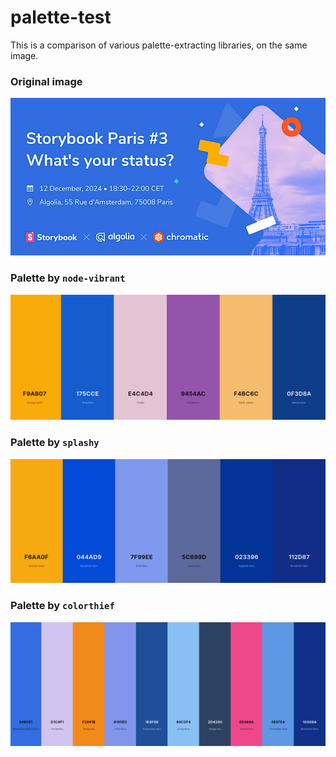 # palette-test

This is a comparison of various palette-extracting libraries, on the same image.

### Original image

![original image](./image-01.jpg)

### Palette by `node-vibrant`

![node-vibrant](./output/node-vibrant.png)

### Palette by `splashy`

![splashy](./output/splashy.png)

### Palette by `colorthief`

![colorthief](./output/colorthief.png)
